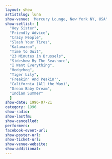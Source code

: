 ```yaml
---
layout: show
artistslug: luna
show-venue: 'Mercury Lounge, New York NY, USA'
show-setlist: [
  "Hey Sister",
  "Friendly Advice",
  "Crazy People",
  "Slash Your Tires",
  "Kalamazoo",
  "Time to Quit",
  "23 Minutes in Brussels",
  "Sideshow By The Seashore",
  "I Want Everything",
  "Hedgehog",
  "Tiger Lily",
  "Freakin' And Peakin'",
  "California (All the Way)",
  "Dream Baby Dream",
  "Indian Summer"
  ]
show-date: 1996-07-21
category: 1996
show-radio: 
show-lastfm: 
show-cancelled: 
performers: 
facebook-event-url: 
show-poster-url: 
show-ticket-url: 
show-venue-website: 
show-additional: 
---
```


